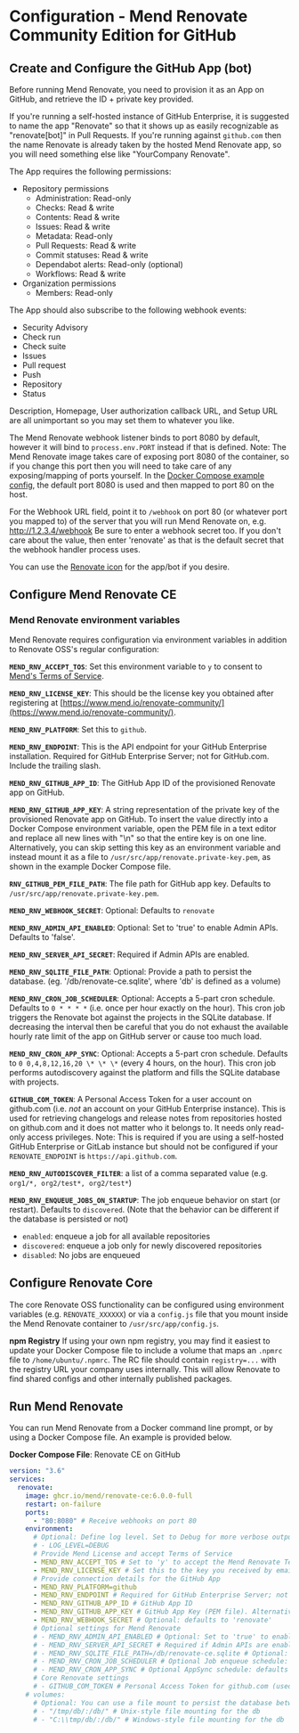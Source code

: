 # Configuration - Mend Renovate Community Edition for GitHub

## Create and Configure the GitHub App (bot)

Before running Mend Renovate, you need to provision it as an App on GitHub, and retrieve the ID + private key provided.

If you're running a self-hosted instance of GitHub Enterprise, it is suggested to name the app "Renovate" so that it shows up as easily recognizable as "renovate[bot]" in Pull Requests.
If you're running against `github.com` then the name Renovate is already taken by the hosted Mend Renovate app, so you will need something else like "YourCompany Renovate".

The App requires the following permissions:

- Repository permissions
  - Administration: Read-only
  - Checks: Read & write
  - Contents: Read & write
  - Issues: Read & write
  - Metadata: Read-only
  - Pull Requests: Read & write
  - Commit statuses: Read & write
  - Dependabot alerts: Read-only (optional)
  - Workflows: Read & write
- Organization permissions
  - Members: Read-only

The App should also subscribe to the following webhook events:

- Security Advisory
- Check run
- Check suite
- Issues
- Pull request
- Push
- Repository
- Status

Description, Homepage, User authorization callback URL, and Setup URL are all unimportant so you may set them to whatever you like.

The Mend Renovate webhook listener binds to port 8080 by default, however it will bind to `process.env.PORT` instead if that is defined.
Note: The Mend Renovate image takes care of exposing port 8080 of the container, so if you change this port then you will need to take care of any exposing/mapping of ports yourself.
In the [Docker Compose example config](https://github.com/mend/renovate-cc-ee/tree/main/examples/), the default port 8080 is used and then mapped to port 80 on the host.

For the Webhook URL field, point it to `/webhook` on port 80 (or whatever port you mapped to) of the server that you will run Mend Renovate on, e.g. http://1.2.3.4/webhook
Be sure to enter a webhook secret too.
If you don't care about the value, then enter 'renovate' as that is the default secret that the webhook handler process uses.

You can use the [Renovate icon](https://docs.renovatebot.com/assets/images/logo.png) for the app/bot if you desire.

## Configure Mend Renovate CE

### Mend Renovate environment variables

Mend Renovate requires configuration via environment variables in addition to Renovate OSS's regular configuration:

**`MEND_RNV_ACCEPT_TOS`**: Set this environment variable to `y` to consent to [Mend's Terms of Service](https://www.mend.io/terms-of-service/).

**`MEND_RNV_LICENSE_KEY`**: This should be the license key you obtained after registering at [https://www.mend.io/renovate-community/](https://www.mend.io/renovate-community/).

**`MEND_RNV_PLATFORM`**: Set this to `github`.

**`MEND_RNV_ENDPOINT`**: This is the API endpoint for your GitHub Enterprise installation. Required for GitHub Enterprise Server; not for GitHub.com. Include the trailing slash.

**`MEND_RNV_GITHUB_APP_ID`**: The GitHub App ID of the provisioned Renovate app on GitHub.

**`MEND_RNV_GITHUB_APP_KEY`**: A string representation of the private key of the provisioned Renovate app on GitHub. To insert the value directly into a Docker Compose environment variable, open the PEM file in a text editor and replace all new lines with "\n" so that the entire key is on one line. Alternatively, you can skip setting this key as an environment variable and instead mount it as a file to `/usr/src/app/renovate.private-key.pem`, as shown in the example Docker Compose file.

**`RNV_GITHUB_PEM_FILE_PATH`**: The file path for GitHub app key. Defaults to `/usr/src/app/renovate.private-key.pem`.

**`MEND_RNV_WEBHOOK_SECRET`**: Optional: Defaults to `renovate`

**`MEND_RNV_ADMIN_API_ENABLED`**: Optional: Set to 'true' to enable Admin APIs. Defaults to 'false'.

**`MEND_RNV_SERVER_API_SECRET`**: Required if Admin APIs are enabled.

**`MEND_RNV_SQLITE_FILE_PATH`**: Optional: Provide a path to persist the database. (eg. '/db/renovate-ce.sqlite', where 'db' is defined as a volume)

**`MEND_RNV_CRON_JOB_SCHEDULER`**: Optional: Accepts a 5-part cron schedule. Defaults to `0 * * * *` (i.e. once per hour exactly on the hour). This cron job triggers the Renovate bot against the projects in the SQLite database. If decreasing the interval then be careful that you do not exhaust the available hourly rate limit of the app on GitHub server or cause too much load.

**`MEND_RNV_CRON_APP_SYNC`**: Optional: Accepts a 5-part cron schedule. Defaults to `0 0,4,8,12,16,20 \* \* \*` (every 4 hours, on the hour). This cron job performs autodiscovery against the platform and fills the SQLite database with projects.

**`GITHUB_COM_TOKEN`**: A Personal Access Token for a user account on github.com (i.e. _not_ an account on your GitHub Enterprise instance). This is used for retrieving changelogs and release notes from repositories hosted on github.com and it does not matter who it belongs to. It needs only read-only access privileges. Note: This is required if you are using a self-hosted GitHub Enterprise or GitLab instance but should not be configured if your `RENOVATE_ENDPOINT` is `https://api.github.com`.

**`MEND_RNV_AUTODISCOVER_FILTER`**: a list of a comma separated value (e.g. `org1/*, org2/test*, org2/test*`)

**`MEND_RNV_ENQUEUE_JOBS_ON_STARTUP`**: The job enqueue behavior on start (or restart). Defaults to `discovered`. (Note that the behavior can be different if the database is persisted or not)
- `enabled`: enqueue a job for all available repositories
- `discovered`: enqueue a job only for newly discovered repositories
- `disabled`: No jobs are enqueued

## Configure Renovate Core

The core Renovate OSS functionality can be configured using environment variables (e.g. `RENOVATE_XXXXXX`) or via a `config.js` file that you mount inside the Mend Renovate container to `/usr/src/app/config.js`.

**npm Registry** If using your own npm registry, you may find it easiest to update your Docker Compose file to include a volume that maps an `.npmrc` file to `/home/ubuntu/.npmrc`. The RC file should contain `registry=...` with the registry URL your company uses internally. This will allow Renovate to find shared configs and other internally published packages.

## Run Mend Renovate

You can run Mend Renovate from a Docker command line prompt, or by using a Docker Compose file. An example is provided below.

**Docker Compose File**: Renovate CE on GitHub

```yaml
version: "3.6"
services:
  renovate:
    image: ghcr.io/mend/renovate-ce:6.0.0-full
    restart: on-failure
    ports:
      - "80:8080" # Receive webhooks on port 80
    environment:
      # Optional: Define log level. Set to Debug for more verbose output
      # - LOG_LEVEL=DEBUG
      # Provide Mend License and accept Terms of Service
      - MEND_RNV_ACCEPT_TOS # Set to 'y' to accept the Mend Renovate Terms of Service
      - MEND_RNV_LICENSE_KEY # Set this to the key you received by email
      # Provide connection details for the GitHub App
      - MEND_RNV_PLATFORM=github
      - MEND_RNV_ENDPOINT # Required for GitHub Enterprise Server; not for GitHub.com. Include the trailing slash.
      - MEND_RNV_GITHUB_APP_ID # GitHub App ID
      - MEND_RNV_GITHUB_APP_KEY # GitHub App Key (PEM file). Alternatively mount as a volume below
      - MEND_RNV_WEBHOOK_SECRET # Optional: defaults to 'renovate'
      # Optional settings for Mend Renovate
      # - MEND_RNV_ADMIN_API_ENABLED # Optional: Set to 'true' to enable Admin APIs. Defaults to 'false'.
      # - MEND_RNV_SERVER_API_SECRET # Required if Admin APIs are enabled
      # - MEND_RNV_SQLITE_FILE_PATH=/db/renovate-ce.sqlite # Optional: Provide a path to persist the database. Needs 'db' volume defined (below).
      # - MEND_RNV_CRON_JOB_SCHEDULER # Optional Job enqueue schedule: defaults to '0 * * * *' (hourly, on the hour)
      # - MEND_RNV_CRON_APP_SYNC # Optional AppSync schedule: defaults to '0 0,4,8,12,16,20 * * *' (every 4 hours, on the hour)
      # Core Renovate settings
      # - GITHUB_COM_TOKEN # Personal Access Token for github.com (used for retrieving changelogs)
    # volumes:
      # Optional: You can use a file mount to persist the database between sessions
      # - "/tmp/db/:/db/" # Unix-style file mounting for the db
      # - "C:\\tmp/db/:/db/" # Windows-style file mounting for the db
```
